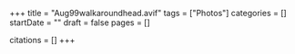 +++
title = "Aug99walkaroundhead.avif"
tags = ["Photos"]
categories = []
startDate = ""
draft = false
pages = []

citations = []
+++
